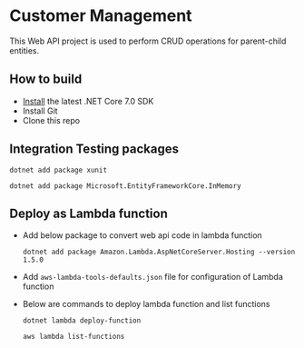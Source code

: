 # Customer Management

This Web API project is used to perform CRUD operations for parent-child entities.

## How to build

- [Install](https://dotnet.microsoft.com/en-us/download/dotnet/7.0) the latest .NET Core 7.0 SDK
- Install Git
- Clone this repo

## Integration Testing packages

`dotnet add package xunit`

`dotnet add package Microsoft.EntityFrameworkCore.InMemory`

## Deploy as Lambda function

- Add below package to convert web api code in lambda function
  
  `dotnet add package Amazon.Lambda.AspNetCoreServer.Hosting --version 1.5.0`

- Add `aws-lambda-tools-defaults.json` file for configuration of Lambda function

- Below are commands to deploy lambda function and list functions
  
  `dotnet lambda deploy-function`
  
  `aws lambda list-functions`
